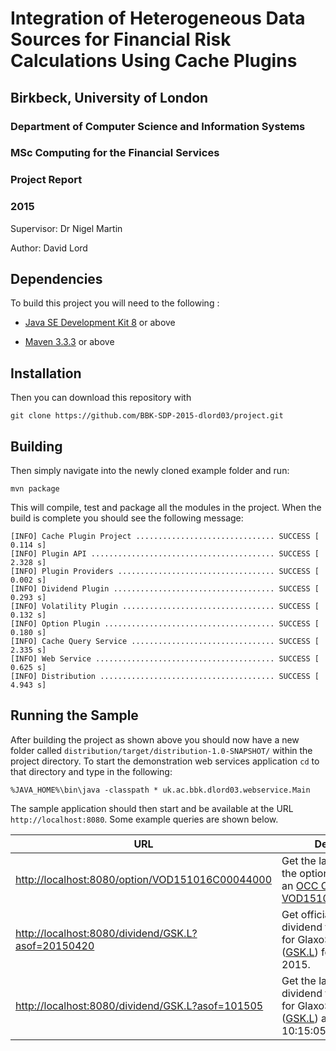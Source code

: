 
# Integration of Heterogeneous Data Sources for Financial Risk Calculations Using Cache Plugins

## Birkbeck, University of London    
### Department of Computer Science and Information Systems

### MSc Computing for the Financial Services    
### Project Report
### 2015



Supervisor:   Dr Nigel Martin

Author:	      David Lord

## Dependencies
To build this project you will need to the following :

* [Java SE Development Kit 8](http://www.oracle.com/technetwork/java/javase/downloads/jdk8-downloads-2133151.html) or above

* [Maven 3.3.3](https://maven.apache.org/download.cgi) or above

## Installation
Then you can download this repository with

	git clone https://github.com/BBK-SDP-2015-dlord03/project.git

## Building
Then simply navigate into the newly cloned example folder and run:

    mvn package

This will compile, test and package all the modules in the project. When the build is complete you should see the following message:

	[INFO] Cache Plugin Project ............................... SUCCESS [  0.114 s]
	[INFO] Plugin API ......................................... SUCCESS [  2.328 s]
	[INFO] Plugin Providers ................................... SUCCESS [  0.002 s]
	[INFO] Dividend Plugin .................................... SUCCESS [  0.293 s]
	[INFO] Volatility Plugin .................................. SUCCESS [  0.132 s]
	[INFO] Option Plugin ...................................... SUCCESS [  0.180 s]
	[INFO] Cache Query Service ................................ SUCCESS [  2.335 s]
	[INFO] Web Service ........................................ SUCCESS [  0.625 s]
	[INFO] Distribution ....................................... SUCCESS [  4.943 s]


## Running the Sample

After building the project as shown above you should now have a new folder called `distribution/target/distribution-1.0-SNAPSHOT/` within the project directory. To start the demonstration web services application `cd` to that directory and type in the following:

	%JAVA_HOME%\bin\java -classpath * uk.ac.bbk.dlord03.webservice.Main

The sample application should then start and be available at the URL `http://localhost:8080`. Some example queries are shown below.

| URL | Description |
|-----|-------------|
| [http://localhost:8080/option/VOD151016C00044000](http://localhost:8080/option/VOD151016C00044000) | Get the latest version of the option contract with an [OCC Code](https://en.wikipedia.org/wiki/Option_symbol) of [VOD151016C00044000](http://finance.yahoo.com/q?s=VOD151016C00044000).|
|[http://localhost:8080/dividend/GSK.L?asof=20150420](http://localhost:8080/dividend/GSK.L?asof=20150420)| Get official the end of day dividend forecast record for GlaxoSmithKline ([GSK.L](https://www.google.co.uk/finance?q=LON:GSK)) for the 20th April 2015.|
|[http://localhost:8080/dividend/GSK.L?asof=101505](http://localhost:8080/dividend/GSK.L?asof=20150420)| Get the latest intra-day dividend forecast record for GlaxoSmithKline ([GSK.L](https://www.google.co.uk/finance?q=LON:GSK)) as of 10:15:05AM today.|
